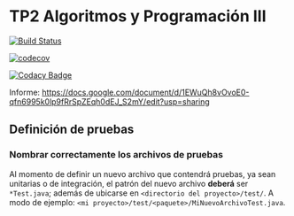 TP2 Algoritmos y Programación III                                                                                                                                                                 
==========

[![Build 
Status](https://travis-ci.org/BraianVicente/7507-TP2-minecraft.svg?branch=master)](https://travis-ci.org/BraianVicente/7507-TP2-minecraft)

[![codecov](https://codecov.io/gh/BraianVicente/7507-TP2-minecraft/branch/master/graph/badge.svg)](https://codecov.io/gh/BraianVicente/7507-TP2-minecraft)

[![Codacy Badge](https://api.codacy.com/project/badge/Grade/8a5c8aba63ea4a8ea6e7811de9196657)](https://www.codacy.com/app/BraianVicente/7507-TP2-minecraft?utm_source=github.com&amp;utm_medium=referral&amp;utm_content=BraianVicente/7507-TP2-minecraft&amp;utm_campaign=Badge_Grade)

Informe: https://docs.google.com/document/d/1EWuQh8vOvoE0-qfn6995k0lp9fRrSpZEqh0dEJ_S2mY/edit?usp=sharing

## Definición de pruebas

### Nombrar correctamente los archivos de pruebas

Al momento de definir un nuevo archivo que contendrá pruebas, ya sean unitarias o de integración, el patrón del nuevo archivo **deberá** ser `*Test.java`; además de ubicarse en `<directorio del proyecto>/test/`. A modo de ejemplo: `<mi proyecto>/test/<paquete>/MiNuevoArchivoTest.java`.
